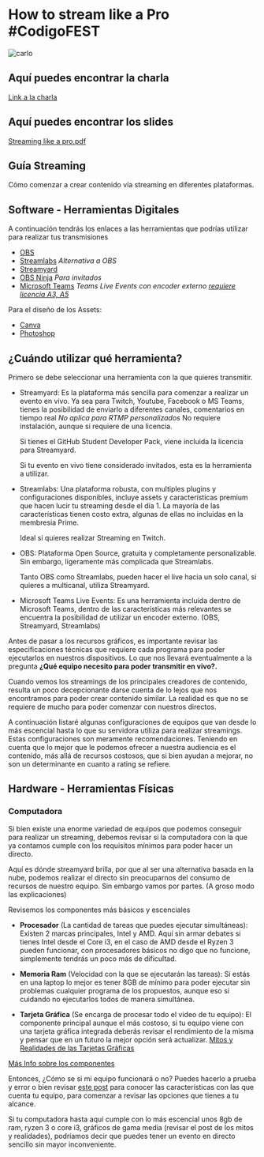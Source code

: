 # How to stream like a Pro #CodigoFEST

![carlo](https://user-images.githubusercontent.com/9124597/133943096-d2c011e7-a91b-45e6-91ba-087ca7d7b92f.jpg)


## Aquí puedes encontrar la charla

[Link a la charla](https://youtu.be/Z0xhuRIn9bM?t=12073)
## Aquí puedes encontrar los slides

[Streaming like a pro.pdf](https://github.com/FernandaOchoa/HowToStreamLikeAPro/files/7192926/Streaming.like.a.pro.pdf)

## Guía Streaming 
Cómo comenzar a crear contenido vía streaming en diferentes plataformas.

## Software - Herramientas Digitales

A continuación tendrás los enlaces a las herramientas que podrías utilizar para realizar tus transmisiones 
* [OBS](https://obsproject.com/es/download) 
* [Streamlabs](https://streamlabs.com/) *Alternativa a OBS*
* [Streamyard](https://streamyard.com/)
* [OBS Ninja](https://obs.ninja/) *Para invitados*
* [Microsoft Teams](https://www.microsoft.com/es-mx/microsoft-teams/download-app) *Teams Live Events con encoder externo [requiere licencia A3, A5](https://docs.microsoft.com/en-us/MicrosoftTeams/teams-live-events/plan-for-teams-live-events)*

Para el diseño de los Assets: 

* [Canva](https://www.canva.com/)
* [Photoshop](https://creativecloud.adobe.com/apps/all/photoshop/installation?locale=en)


## ¿Cuándo utilizar qué herramienta?

Primero se debe seleccionar una herramienta con la que quieres transmitir. 

* Streamyard: Es la plataforma más sencilla para comenzar a realizar un evento en vivo. Ya sea para Twitch, Youtube, Facebook o MS Teams, tienes la posibilidad de enviarlo a diferentes canales, comentarios en tiempo real *No aplica para RTMP personalizados* No requiere instalación, aunque si requiere de una licencia.

    Si tienes el GitHub Student Developer Pack, viene incluida la licencia para Streamyard.

    Si tu evento en vivo tiene considerado invitados, esta es la herramienta a utilizar.

* Streamlabs: Una plataforma robusta, con multiples plugins y  configuraciones disponibles, incluye assets y características premium que hacen lucir tu streaming desde el día 1. La mayoría de las características tienen costo extra, algunas de ellas no incluidas en la membresia Prime.

    Ideal si quieres realizar Streaming en Twitch.

* OBS: Plataforma Open Source, gratuita y completamente personalizable. Sin embargo, ligeramente más complicada que Streamlabs.

    Tanto OBS como Streamlabs, pueden hacer el live hacia un solo canal, si quieres a multicanal, utiliza Streamyard.

* Microsoft Teams Live Events: Es una herramienta incluida dentro de Microsoft Teams, dentro de las características más relevantes se encuentra la posibilidad de utilizar un encoder externo. (OBS, Streamyard, Streamlabs)

Antes de pasar a los recursos gráficos, es importante revisar las especificaciones técnicas que requiere cada programa para poder ejecutarlos en nuestros dispositivos. Lo que nos llevará eventualmente a la pregunta **¿Qué equipo necesito para poder transmitir en vivo?.**

Cuando vemos los streamings de los principales creadores de contenido, resulta un poco decepcionante darse cuenta de lo lejos que nos encontramos para poder crear contenido similar. La realidad es que no se requiere de mucho para poder comenzar con nuestros directos.

A continuación listaré algunas configuraciones de equipos que van desde lo más escencial hasta lo que su servidora utiliza para realizar streamings. Estas configuraciones son meramente recomendaciones. Teniendo en cuenta que lo mejor que le podemos ofrecer a nuestra audiencia es el contenido, más allá de recursos costosos, que si bien ayudan a mejorar, no son un determinante en cuanto a rating se refiere. 

## Hardware - Herramientas Físicas

### Computadora

Si bien existe una enorme variedad de equipos que podemos conseguir para realizar un streaming, debemos revisar si la computadora con la que ya contamos cumple con los requisitos mínimos para poder hacer un directo. 

Aquí es dónde streamyard brilla, por que al ser una alternativa basada en la nube, podemos realizar el directo sin preocuparnos del consumo de recursos de nuestro equipo. Sin embargo vamos por partes.  (A groso modo las explicaciones)

Revisemos los componentes más básicos y escenciales 

* **Procesador** (La cantidad de tareas que puedes ejecutar simultáneas):  Existen 2 marcas principales, Intel y AMD. Aquí sin armar debates si tienes Intel desde el Core i3, en el caso de AMD desde el Ryzen 3 pueden funcionar, con procesadores básicos no digo que no funcione, simplemente tendrás un poco más de dificultad.

* **Memoria Ram** (Velocidad con la que se ejecutarán las tareas): Si estás en una laptop lo mejor es tener 8GB de mínimo para poder ejecutar sin problemas cualquier programa de los propuestos, aunque eso sí cuidando no ejecutarlos todos de manera simultánea. 

* **Tarjeta Gráfica** (Se encarga de procesar todo el video de tu equipo): El componente principal aunque el más costoso, si tu equipo viene con una tarjeta gráfica integrada deberás revisar el rendimiento de la misma y pensar que en un futuro la mejor opción será actualizar. [Mitos y Realidades de las Tarjetas Gráficas](https://www.xataka.com/componentes/mitos-y-realidades-de-las-graficas-integradas-cumplieron-su-promesa)

[Más Info sobre los componentes](https://www.cyberpuerta.mx/Guia-de-compra-para-Procesadores/#:~:text=Un%20procesador%20b%C3%A1sico%20funcionar%C3%A1%20perfectamente%20para%20tareas%20de,Tarjeta%20de%20Video%20gracias%20a%20los%20procesadores%20APU.)  

Entonces, ¿Cómo se si mi equipo funcionará o no?
Puedes hacerlo a prueba y error o bien revisar [este post](https://www.headsem.com/como-saber-las-propiedades-o-caracteristicas-de-mi-laptop-notebook-pc/) para conocer las características con las que cuenta tu equipo, para comenzar a revisar las opciones que tienes a tu alcance.

Si tu computadora hasta aquí cumple con lo más escencial unos 8gb de ram, ryzen 3 o core i3, gráficos de gama media (revisar el post de los mitos y realidades), podríamos decir que puedes tener un evento en directo sencillo sin mayor inconveniente.
